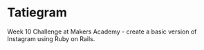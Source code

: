 Tatiegram
=========

Week 10 Challenge at Makers Academy - create a basic version of Instagram using Ruby on Rails.


